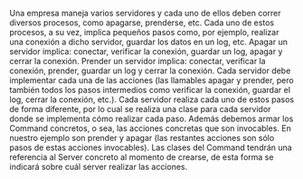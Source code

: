 Una empresa maneja varios servidores y cada uno de ellos deben correr diversos procesos, como
apagarse, prenderse, etc. Cada uno de estos procesos, a su vez, implica pequeños pasos como, por
ejemplo, realizar una conexión a dicho servidor, guardar los datos en un log, etc.
Apagar un servidor implica: conectar, verificar la conexión, guardar un log, apagar y cerrar la
conexión.
Prender un servidor implica: conectar, verificar la conexión, prender, guardar un log y cerrar la
conexión.
Cada servidor debe implementar cada una de las acciones (las llamables apagar y prender, pero
también todos los pasos intermedios como verificar la conexión, guardar el log, cerrar la conexión,
etc.). Cada servidor realiza cada uno de estos pasos de forma diferente, por lo cual se realiza una
clase para cada servidor donde se implementa cómo realizar cada paso.
Además debemos armar los Command concretos, o sea, las acciones concretas que son
invocables. En nuestro ejemplo son prender y apagar (las restantes acciones son sólo pasos de
estas acciones invocables). Las clases del Command tendrán una referencia al Server concreto al
momento de crearse, de esta forma se indicará sobre cuál server realizar las acciones.
